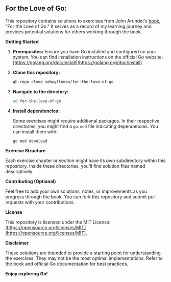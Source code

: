 ## For the Love of Go:

This repository contains solutions to exercises from John Arundel's [book](https://bitfieldconsulting.com/books/love), "For the Love of Go." It serves as a record of my learning journey and provides potential solutions for others working through the book.

**Getting Started**

1. **Prerequisites:** Ensure you have Go installed and configured on your system. You can find installation instructions on the official Go website: [https://golang.org/doc/install](https://golang.org/doc/install)

2. **Clone this repository:**

   ```bash
   gh repo clone sebwylleman/for-the-love-of-go
   ```

3. **Navigate to the directory:**

   ```bash
   cd for-the-love-of-go
   ```

4. **Install dependencies:**

   Some exercises might require additional packages. In their respective directories, you might find a `go.mod` file indicating dependencies. You can install them with:

   ```bash
   go mod download
   ```

**Exercise Structure**

Each exercise chapter or section might have its own subdirectory within this repository. Inside these directories, you'll find solution files named descriptively.

**Contributing (Optional)**

Feel free to add your own solutions, notes, or improvements as you progress through the book. You can fork this repository and submit pull requests with your contributions.

**License**

This repository is licensed under the MIT License: [https://opensource.org/licenses/MIT](https://opensource.org/licenses/MIT).

**Disclaimer**

These solutions are intended to provide a starting point for understanding the exercises. They may not be the most optimal implementations. Refer to the book and official Go documentation for best practices.

**Enjoy exploring Go!**
